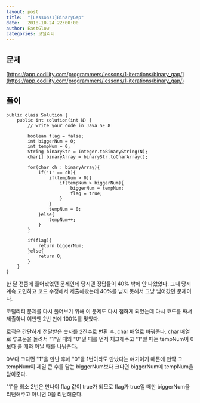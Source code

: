 ```yaml
---
layout: post
title:  "[Lessons1]BinaryGap"
date:   2018-10-24 22:00:00
author: EastGlow
categories: 코딜리티
---
```

## 문제

[https://app.codility.com/programmers/lessons/1-iterations/binary_gap/](https://app.codility.com/programmers/lessons/1-iterations/binary_gap/)

## 풀이
~~~
public class Solution {
    public int solution(int N) {
        // write your code in Java SE 8

        boolean flag = false;
        int biggerNum = 0;
        int tempNum = 0;
        String binaryStr = Integer.toBinaryString(N);
        char[] binaryArray = binaryStr.toCharArray();

        for(char ch : binaryArray){
            if('1' == ch){
                if(tempNum > 0){
                    if(tempNum > biggerNum){
                        biggerNum = tempNum;
                        flag = true;
                    }
                }        		
                tempNum = 0;
            }else{
                tempNum++;
            }
        }

        if(flag){
            return biggerNum;
        }else{
            return 0;
        }
    }
}
~~~
한 달 전쯤에 풀어봤었던 문제인데 당시엔 정답률이 40% 밖에 안 나왔었다. 그때 당시 계속 고민하고 코드 수정해서 제출해봤는데 40%를 넘지 못해서 그냥 넘어갔던 문제이다.

코딜리티 문제를 다시 풀어보기 위해 이 문제도 다시 접하게 되었는데 다시 코드를 짜서 제출하니 이번엔 2번 만에 100%를 맞았다.

로직은 간단하게 전달받은 숫자를 2진수로 변환 후, char 배열로 바꿔준다. char 배열로 루프문을 돌려서 "1"일 때와 "0"일 때를 먼저 체크해주고 "1"일 때는 tempNum이 0보다 클 때와 아닐 때를 나눠준다.

0보다 크다면 "1"을 만난 후에 "0"을 1번이라도 만났다는 얘기이기 때문에 만약 그 tempNum이 제일 큰 수를 담는 biggerNum보다 크다면 biggerNum에 tempNum을 담아준다.

"1"을 최소 2번은 만나야 flag 값이 true가 되므로 flag가 true일 때만 biggerNum을 리턴해주고 아니면 0을 리턴해준다.
